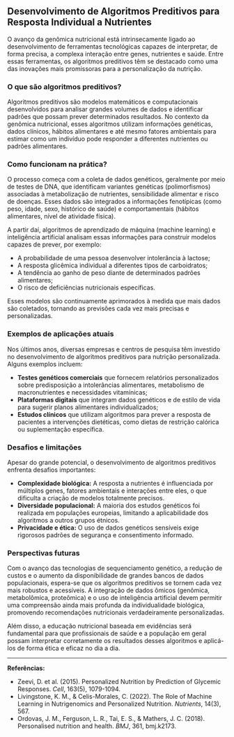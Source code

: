 
## Desenvolvimento de Algoritmos Preditivos para Resposta Individual a Nutrientes

O avanço da genômica nutricional está intrinsecamente ligado ao desenvolvimento de ferramentas tecnológicas capazes de interpretar, de forma precisa, a complexa interação entre genes, nutrientes e saúde. Entre essas ferramentas, os algoritmos preditivos têm se destacado como uma das inovações mais promissoras para a personalização da nutrição.

### O que são algoritmos preditivos?

Algoritmos preditivos são modelos matemáticos e computacionais desenvolvidos para analisar grandes volumes de dados e identificar padrões que possam prever determinados resultados. No contexto da genômica nutricional, esses algoritmos utilizam informações genéticas, dados clínicos, hábitos alimentares e até mesmo fatores ambientais para estimar como um indivíduo pode responder a diferentes nutrientes ou padrões alimentares.

### Como funcionam na prática?

O processo começa com a coleta de dados genéticos, geralmente por meio de testes de DNA, que identificam variantes genéticas (polimorfismos) associadas à metabolização de nutrientes, sensibilidade alimentar e risco de doenças. Esses dados são integrados a informações fenotípicas (como peso, idade, sexo, histórico de saúde) e comportamentais (hábitos alimentares, nível de atividade física).

A partir daí, algoritmos de aprendizado de máquina (machine learning) e inteligência artificial analisam essas informações para construir modelos capazes de prever, por exemplo:

- A probabilidade de uma pessoa desenvolver intolerância à lactose;
- A resposta glicêmica individual a diferentes tipos de carboidratos;
- A tendência ao ganho de peso diante de determinados padrões alimentares;
- O risco de deficiências nutricionais específicas.

Esses modelos são continuamente aprimorados à medida que mais dados são coletados, tornando as previsões cada vez mais precisas e personalizadas.

### Exemplos de aplicações atuais

Nos últimos anos, diversas empresas e centros de pesquisa têm investido no desenvolvimento de algoritmos preditivos para nutrição personalizada. Alguns exemplos incluem:

- **Testes genéticos comerciais** que fornecem relatórios personalizados sobre predisposição a intolerâncias alimentares, metabolismo de macronutrientes e necessidades vitamínicas;
- **Plataformas digitais** que integram dados genéticos e de estilo de vida para sugerir planos alimentares individualizados;
- **Estudos clínicos** que utilizam algoritmos para prever a resposta de pacientes a intervenções dietéticas, como dietas de restrição calórica ou suplementação específica.

### Desafios e limitações

Apesar do grande potencial, o desenvolvimento de algoritmos preditivos enfrenta desafios importantes:

- **Complexidade biológica:** A resposta a nutrientes é influenciada por múltiplos genes, fatores ambientais e interações entre eles, o que dificulta a criação de modelos totalmente precisos.
- **Diversidade populacional:** A maioria dos estudos genéticos foi realizada em populações europeias, limitando a aplicabilidade dos algoritmos a outros grupos étnicos.
- **Privacidade e ética:** O uso de dados genéticos sensíveis exige rigorosos padrões de segurança e consentimento informado.

### Perspectivas futuras

Com o avanço das tecnologias de sequenciamento genético, a redução de custos e o aumento da disponibilidade de grandes bancos de dados populacionais, espera-se que os algoritmos preditivos se tornem cada vez mais robustos e acessíveis. A integração de dados ômicos (genômica, metabolômica, proteômica) e o uso de inteligência artificial devem permitir uma compreensão ainda mais profunda da individualidade biológica, promovendo recomendações nutricionais verdadeiramente personalizadas.

Além disso, a educação nutricional baseada em evidências será fundamental para que profissionais de saúde e a população em geral possam interpretar corretamente os resultados desses algoritmos e aplicá-los de forma ética e eficaz no dia a dia.

---

**Referências:**

- Zeevi, D. et al. (2015). Personalized Nutrition by Prediction of Glycemic Responses. *Cell*, 163(5), 1079-1094.
- Livingstone, K. M., & Celis-Morales, C. (2022). The Role of Machine Learning in Nutrigenomics and Personalized Nutrition. *Nutrients*, 14(3), 567.
- Ordovas, J. M., Ferguson, L. R., Tai, E. S., & Mathers, J. C. (2018). Personalised nutrition and health. *BMJ*, 361, bmj.k2173.
```
